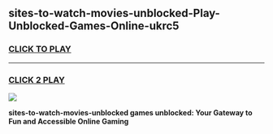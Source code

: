 
## sites-to-watch-movies-unblocked-Play-Unblocked-Games-Online-ukrc5
<h3>
<a href="https://premium76.site?title=sites-to-watch-movies-unblocked&ref=25A">CLICK TO PLAY</a></h3>
<hr>

<h3>
<a href="https://premium76.site?title=sites-to-watch-movies-unblocked&ref=25A">CLICK 2 PLAY</a>
  
</h3>

<a href="https://premium76.site?title=sites-to-watch-movies-unblocked&ref=25A"><img src="https://clearcache.store/games.png"></a>


**sites-to-watch-movies-unblocked games unblocked: Your Gateway to Fun and Accessible Online Gaming**
